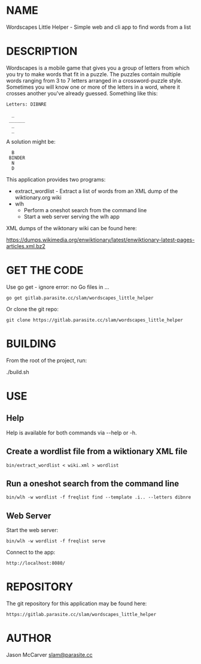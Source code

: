 # NAME

Wordscapes Little Helper - Simple web and cli app to find words from a list

# DESCRIPTION

Wordscapes is a mobile game that gives you a group of letters from which you
try to make words that fit in a puzzle. The puzzles contain multiple words
ranging from 3 to 7 letters arranged in a crossword-puzzle style. Sometimes
you will know one or more of the letters in a word, where it crosses another
you've already guessed. Something like this:

    Letters: DIBNRE

      _
     ______
      _
      _

A solution might be:

      B
     BINDER
      N
      D

This application provides two programs:

* extract_wordlist - Extract a list of words from an XML dump of the wiktionary.org wiki
* wlh
    * Perform a oneshot search from the command line
    * Start a web server serving the wlh app

XML dumps of the wiktonary wiki can be found here:

https://dumps.wikimedia.org/enwiktionary/latest/enwiktionary-latest-pages-articles.xml.bz2

# GET THE CODE

Use go get - ignore error: no Go files in ...

    go get gitlab.parasite.cc/slam/wordscapes_little_helper

Or clone the git repo:

    git clone https://gitlab.parasite.cc/slam/wordscapes_little_helper

# BUILDING

From the root of the project, run:

./build.sh

# USE

## Help

Help is available for both commands via --help or -h.

## Create a wordlist file from a wiktionary XML file

    bin/extract_wordlist < wiki.xml > wordlist

## Run a oneshot search from the command line

    bin/wlh -w wordlist -f freqlist find --template .i.. --letters dibnre

## Web Server

Start the web server:

    bin/wlh -w wordlist -f freqlist serve

Connect to the app:

    http://localhost:8080/

# REPOSITORY

The git repository for this application may be found here:

    https://gitlab.parasite.cc/slam/wordscapes_little_helper

# AUTHOR

Jason McCarver <slam@parasite.cc>

